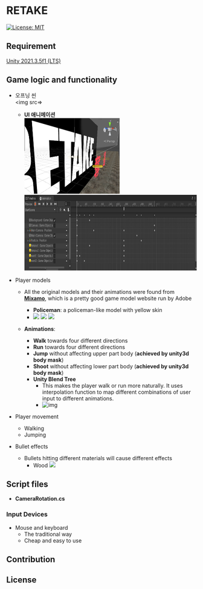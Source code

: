 # RETAKE

[![License: MIT](https://img.shields.io/badge/License-MIT-blue.svg)](https://opensource.org/licenses/MIT)


## Requirement

[Unity 2021.3.5f1 (LTS)](https://unity.cn/release-notes/lts/2020/2020.3.4f1)

## Game logic and functionality

* 오프닝 씬  
  <img src=></img>  
  * **UI 애니메이션**  
  <img src="Image/introScene1.png" height="200px"></img> <img src="Image/introsceneTimeline.png" height="200px"></img>    


* Player models
  * All the original models and their animations were found from **[Mixamo](https://www.mixamo.com/)**, which is a pretty good game model website run by Adobe
    * **Policeman**: a policeman-like model with yellow skin
    * <img src="Images/introScene1.png" height="200px"></img> <img src="Images/11.jpg" height="200px"></img> <img src="Images/10.jpg" height="200px"></img>

  * **Animations**:
    * **Walk** towards four different directions
    * **Run** towards four different directions
    * **Jump** without affecting upper part body (**achieved by unity3d body mask**)
    * **Shoot** without affecting lower part body (**achieved by unity3d body mask**)
    * **Unity Blend Tree**
      * This makes the player walk or run more naturally. It uses interpolation function to map different combinations of user input to different animations.
      * ![img](Images/4.jpg)



* Player movement
  * Walking
  * Jumping

* Bullet effects
  * Bullets hitting different materials will cause different effects
    * Wood
    <img src="Images/13.jpg" style="width:510px"></img>


## Script files

* **CameraRotation.cs**

### Input Devices

* Mouse and keyboard
  * The traditional way
  * Cheap and easy to use



## Contribution



## License



